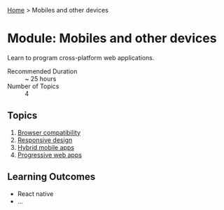 [Home](../index.md) > Mobiles and other devices

# Module: Mobiles and other devices

Learn to program cross-platform web applications.

<dl>
<dt>Recommended Duration</dt>
<dd>~ 25 hours</dd>
<dt>Number of Topics</dt>
<dd>4</dd>
</dl>

## Topics

1. [Browser compatibility](./compatibility.md)
1. [Responsive design](./responsive.md)
1. [Hybrid mobile apps](./hybrid.md)
1. [Progressive web apps](./pwa.md)

## Learning Outcomes

- React native
- ...
